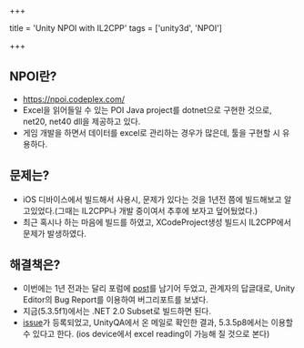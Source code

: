 +++

title = 'Unity NPOI with IL2CPP'
tags = ['unity3d', 'NPOI']

+++


## NPOI란?

- <https://npoi.codeplex.com/>
- Excel을 읽어들일 수 있는 POI Java project를 dotnet으로 구현한 것으로, net20, net40 dll을 제공하고 있다.
- 게임 개발을 하면서 데이터를 excel로 관리하는 경우가 많은데, 툴을 구현할 시 유용하다.


## 문제는?

- iOS 디바이스에서 빌드해서 사용시, 문제가 있다는 것을 1년전 쯤에 빌드해보고 알고있었다.(그때는 IL2CPP나 개발 중이여서 추후에 보자고 덮어뒀었다.)
- 최근 혹시나 하는 마음에 빌드를 하였고, XCodeProject생성 빌드시 IL2CPP에서 문제가 발생하였다.


## 해결책은?

- 이번에는 1년 전과는 달리 포럼에 [post](http://forum.unity3d.com/threads/il2cpp-build-error-unity5-3-5f1-personal-version.413861/)를 남기어 두었고, 관계자의 답글대로, Unity Editor의 Bug Report를 이용하여 버그리포트를 보냈다.
- 지금(5.3.5f1)에서는 .NET 2.0 Subset로 빌드하면 된다.
- [issue](https://issuetracker.unity3d.com/issues/ios-build-fails-with-net-2-dot-0-in-mscorlib-dot-dll)가 등록되었고, UnityQA에서 온 메일로 확인한 결과, 5.3.5p8에서는 이용할 수 있다고 한다. (ios device에서 excel reading이 가능해 질 것으로 본다)
